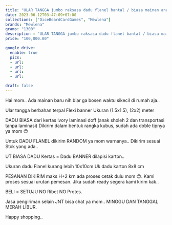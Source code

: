 ```yaml
---
title: "ULAR TANGGA jumbo raksasa dadu flanel bantal / biasa mainan anak di rumah aja bahan terpal banner"
date: 2023-06-12T03:47:09+07:00
collections: ["DiceBoardCardGames", "Mewlena"]
brands: "Mewlena"
grams: "1300"
description : "ULAR TANGGA jumbo raksasa dadu flanel bantal / biasa mainan anak di rumah aja bahan terpal banner"
price: "100,000.00"

google_drive:
  enable: true
  pics:
  - url: 
  - url: 
  - url: 
  - url: 

draft: false
---
```


Hai mom..
Ada mainan baru nih biar ga bosen waktu sikecil di rumah aja..

Ular tangga berbahan terpal Flexi banner 
Ukuran (1.5x1.5),     (2x2) meter

DADU BIASA dari kertas ivory laminasi doff (anak sholeh 2 dan transportasi tanpa laminasi)
Dikirim dalam bentuk rangka kubus, sudah ada doble tipnya ya mom 😊

Untuk DADU FLANEL dikirim RANDOM ya mom warnanya..
Dikirim sesuai Stok yang ada..

UT BIASA DADU Kertas = Dadu BANNER dilapisi karton..

Ukuran dadu Flanel kurang lebih 10x10cm
Uk dadu karton 8x8 cm

PESANAN DIKIRIM maks H+2 krn ada proses cetak dulu mom 😊. Kami proses sesuai urutan pemesan. Jika sudah ready segera kami kirim kak.. 

BELI = SETUJU
NO Ribet NO Protes.

Jasa pengiriman selain JNT bisa chat ya mom..
MINGGU DAN TANGGAL MERAH LIBUR.

Happy shopping.. 
